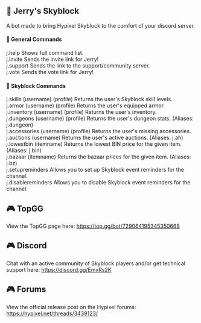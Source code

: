 ## 🏰 Jerry's Skyblock
A bot made to bring Hypixel Skyblock to the comfort of your discord server.

#### 💫 General Commands
j.help	Shows full command list.  
j.invite	Sends the invite link for Jerry!  
j.support	Sends the link to the support/community server.  
j.vote	Sends the vote link for Jerry!  

#### 🌟 Skyblock Commands
j.skills (username) (profile)	Returns the user's Skyblock skill levels.  
j.armor (username) (profile)	Returns the user's equipped armor.  
j.inventory (username) (profile)	Returns the user's inventory.  
j.dungeons (username) (profile)	Returns the user's dungeon stats. (Aliases: j.dungeon)  
j.accessories (username) (profile)	Returns the user's missing accessories.  
j.auctions (username)	Returns the user's active auctions. (Aliases: j.ah)  
j.lowestbin (itemname)	Returns the lowest BIN price for the given item. (Aliases: j.bin)  
j.bazaar (itemname)	Returns the bazaar prices for the given item. (Aliases: j.bz)  
j.setupreminders	Allows you to set up Skyblock event reminders for the channel.  
j.disablereminders	Allows you to disable Skyblock event reminders for the channel.  
 
## 🎮 TopGG
View the TopGG page here: https://top.gg/bot/729064195345350668

## 🎮 Discord
Chat with an active community of Skyblock players and/or get technical support here: https://discord.gg/EmxRs2K

## 🎮 Forums
View the official release post on the Hypixel forums: https://hypixel.net/threads/3439123/
